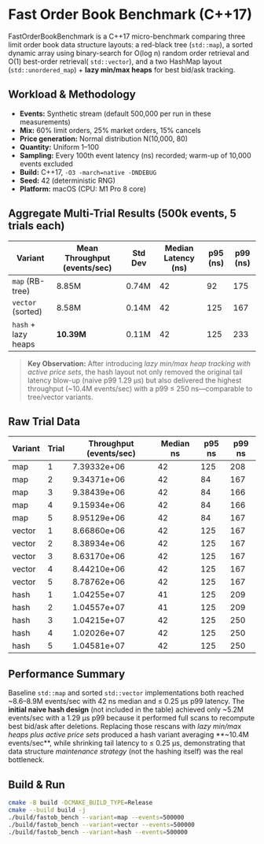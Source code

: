 # Fast Order Book Benchmark (C++17)

FastOrderBookBenchmark is a C++17 micro-benchmark comparing three limit order book data structure layouts: a red-black tree (`std::map`), a sorted dynamic array using binary-search for O(log n) random order retrieval and O(1) best-order retrieval( `std::vector`), and a two HashMap layout (`std::unordered_map`) + **lazy min/max heaps** for best bid/ask tracking.

## Workload & Methodology

- **Events:** Synthetic stream (default 500,000 per run in these measurements)
- **Mix:** 60% limit orders, 25% market orders, 15% cancels
- **Price generation:** Normal distribution N(10,000, 80)
- **Quantity:** Uniform 1–100
- **Sampling:** Every 100th event latency (ns) recorded; warm-up of 10,000 events excluded
- **Build:** C++17, `-O3 -march=native -DNDEBUG`
- **Seed:** 42 (deterministic RNG)
- **Platform:** macOS (CPU: M1 Pro 8 core)

## Aggregate Multi-Trial Results (500k events, 5 trials each)

| Variant | Mean Throughput (events/sec) | Std Dev | Median Latency (ns) | p95 (ns) | p99 (ns) |
|---------|------------------------------|---------|---------------------|----------|----------|
| `map` (RB-tree)    | 8.85M | 0.74M | 42 | 92 | 175 |
| `vector` (sorted)  | 8.58M | 0.14M | 42 | 125 | 167 |
| `hash` + lazy heaps| **10.39M** | 0.11M | 42 | 125 | 233 |


> **Key Observation:** After introducing *lazy min/max heap tracking with active price sets*, the hash layout not only removed the original tail latency blow-up (naive p99 1.29 µs) but also delivered the highest throughput (~10.4M events/sec) with a p99 ≤ 250 ns—comparable to tree/vector variants.

## Raw Trial Data

| Variant | Trial | Throughput (events/sec) | Median ns | p95 ns | p99 ns |
|---------|------|-------------------------|-----------|--------|--------|
| map | 1 | 7.39332e+06 | 42 | 125 | 208 |
| map | 2 | 9.34371e+06 | 42 | 84  | 167 |
| map | 3 | 9.38439e+06 | 42 | 84  | 166 |
| map | 4 | 9.15934e+06 | 42 | 84  | 166 |
| map | 5 | 8.95129e+06 | 42 | 84  | 167 |
| vector | 1 | 8.66860e+06 | 42 | 125 | 167 |
| vector | 2 | 8.38934e+06 | 42 | 125 | 167 |
| vector | 3 | 8.63170e+06 | 42 | 125 | 167 |
| vector | 4 | 8.44210e+06 | 42 | 125 | 167 |
| vector | 5 | 8.78762e+06 | 42 | 125 | 167 |
| hash | 1 | 1.04255e+07 | 41 | 125 | 209 |
| hash | 2 | 1.04557e+07 | 41 | 125 | 209 |
| hash | 3 | 1.04215e+07 | 42 | 125 | 250 |
| hash | 4 | 1.02026e+07 | 42 | 125 | 250 |
| hash | 5 | 1.04581e+07 | 42 | 125 | 250 |

## Performance Summary

Baseline `std::map` and sorted `std::vector` implementations both reached ~8.6–8.9M events/sec with 42 ns median and ≤ 0.25 µs p99 latency. The **initial naive hash design** (not included in the table) achieved only ~5.2M events/sec with a 1.29 µs p99 because it performed full scans to recompute best bid/ask after deletions. Replacing those rescans with *lazy min/max heaps plus active price sets* produced a hash variant averaging **~10.4M events/sec**, while shrinking tail latency to ≤ 0.25 µs, demonstrating that data structure *maintenance strategy* (not the hashing itself) was the real bottleneck.

## Build & Run

```bash
cmake -B build -DCMAKE_BUILD_TYPE=Release
cmake --build build -j
./build/fastob_bench --variant=map --events=500000
./build/fastob_bench --variant=vector --events=500000
./build/fastob_bench --variant=hash --events=500000
